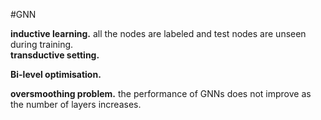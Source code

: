 \#GNN

**inductive learning.** all the nodes are labeled and test nodes are unseen during training.  
**transductive setting.**   

**Bi-level optimisation.**

**oversmoothing problem.** the performance of GNNs does not improve as the number of layers increases. 